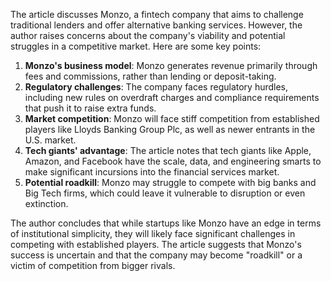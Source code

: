 The article discusses Monzo, a fintech company that aims to challenge traditional lenders and offer alternative banking services. However, the author raises concerns about the company's viability and potential struggles in a competitive market. Here are some key points:

1. **Monzo's business model**: Monzo generates revenue primarily through fees and commissions, rather than lending or deposit-taking.
2. **Regulatory challenges**: The company faces regulatory hurdles, including new rules on overdraft charges and compliance requirements that push it to raise extra funds.
3. **Market competition**: Monzo will face stiff competition from established players like Lloyds Banking Group Plc, as well as newer entrants in the U.S. market.
4. **Tech giants' advantage**: The article notes that tech giants like Apple, Amazon, and Facebook have the scale, data, and engineering smarts to make significant incursions into the financial services market.
5. **Potential roadkill**: Monzo may struggle to compete with big banks and Big Tech firms, which could leave it vulnerable to disruption or even extinction.

The author concludes that while startups like Monzo have an edge in terms of institutional simplicity, they will likely face significant challenges in competing with established players. The article suggests that Monzo's success is uncertain and that the company may become "roadkill" or a victim of competition from bigger rivals.
